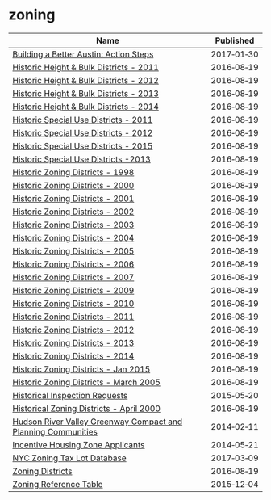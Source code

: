 # zoning

Name | Published
---- | ---------
[Building a Better Austin: Action Steps](../datasets/6s5y-evgf.md) | 2017&#x2011;01&#x2011;30
[Historic Height & Bulk Districts - 2011](../datasets/qcxd-tp4u.md) | 2016&#x2011;08&#x2011;19
[Historic Height & Bulk Districts - 2012](../datasets/u3m4-4qjy.md) | 2016&#x2011;08&#x2011;19
[Historic Height & Bulk Districts - 2013](../datasets/bnc6-9btz.md) | 2016&#x2011;08&#x2011;19
[Historic Height & Bulk Districts - 2014](../datasets/6h9b-eksg.md) | 2016&#x2011;08&#x2011;19
[Historic Special Use Districts - 2011](../datasets/st6c-ij8w.md) | 2016&#x2011;08&#x2011;19
[Historic Special Use Districts - 2012](../datasets/9d9m-eyy3.md) | 2016&#x2011;08&#x2011;19
[Historic Special Use Districts - 2015](../datasets/et47-hd49.md) | 2016&#x2011;08&#x2011;19
[Historic Special Use Districts -2013](../datasets/r6jz-e8rw.md) | 2016&#x2011;08&#x2011;19
[Historic Zoning Districts - 1998](../datasets/aypm-4d84.md) | 2016&#x2011;08&#x2011;19
[Historic Zoning Districts - 2000](../datasets/aksh-67x3.md) | 2016&#x2011;08&#x2011;19
[Historic Zoning Districts - 2001](../datasets/pdvd-w2q4.md) | 2016&#x2011;08&#x2011;19
[Historic Zoning Districts - 2002](../datasets/ftvx-vtyc.md) | 2016&#x2011;08&#x2011;19
[Historic Zoning Districts - 2003](../datasets/kspe-fmej.md) | 2016&#x2011;08&#x2011;19
[Historic Zoning Districts - 2004](../datasets/f883-k722.md) | 2016&#x2011;08&#x2011;19
[Historic Zoning Districts - 2005](../datasets/u8bf-s4hg.md) | 2016&#x2011;08&#x2011;19
[Historic Zoning Districts - 2006](../datasets/v9w2-c8v7.md) | 2016&#x2011;08&#x2011;19
[Historic Zoning Districts - 2007](../datasets/rxim-5dpc.md) | 2016&#x2011;08&#x2011;19
[Historic Zoning Districts - 2009](../datasets/u4br-5hb8.md) | 2016&#x2011;08&#x2011;19
[Historic Zoning Districts - 2010](../datasets/w3j2-4hed.md) | 2016&#x2011;08&#x2011;19
[Historic Zoning Districts - 2011](../datasets/by3b-5pje.md) | 2016&#x2011;08&#x2011;19
[Historic Zoning Districts - 2012](../datasets/9xqx-n98b.md) | 2016&#x2011;08&#x2011;19
[Historic Zoning Districts - 2013](../datasets/manb-7mxp.md) | 2016&#x2011;08&#x2011;19
[Historic Zoning Districts - 2014](../datasets/jn35-yfmd.md) | 2016&#x2011;08&#x2011;19
[Historic Zoning Districts - Jan 2015](../datasets/utj8-tgqr.md) | 2016&#x2011;08&#x2011;19
[Historic Zoning Districts - March 2005](../datasets/d7vm-pqzv.md) | 2016&#x2011;08&#x2011;19
[Historical Inspection Requests](../datasets/grqp-bvwk.md) | 2015&#x2011;05&#x2011;20
[Historical Zoning Districts - April 2000](../datasets/prs8-k8k3.md) | 2016&#x2011;08&#x2011;19
[Hudson River Valley Greenway Compact and Planning Communities](../datasets/n58e-7e4m.md) | 2014&#x2011;02&#x2011;11
[Incentive Housing Zone Applicants](../datasets/cx54-imuf.md) | 2014&#x2011;05&#x2011;21
[NYC Zoning Tax Lot Database](../datasets/fdkv-4t4z.md) | 2017&#x2011;03&#x2011;09
[Zoning Districts](../datasets/8br2-hhp3.md) | 2016&#x2011;08&#x2011;19
[Zoning Reference Table](../datasets/ikdx-vgub.md) | 2015&#x2011;12&#x2011;04

